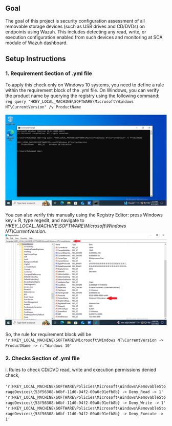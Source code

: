 ## Goal

The goal of this project is security configuration assessment of all removable storage devices (such as USB drives and CD/DVDs) on endpoints using Wazuh. This includes detecting any read, write, or execution configuration enabled from such devices and monitoring at SCA module of Wazuh dashboard.

## Setup Instructions 
### 1. Requirement Section of .yml file
To apply this check only on Windows 10 systems, you need to define a rule within the requirement block of the .yml file. On Windows, you can verify the product name by querying the registry using the following command:<br>
`reg query "HKEY_LOCAL_MACHINE\SOFTWARE\Microsoft\Windows NT\CurrentVersion" /v ProductName`<br><br>
![reg query for targeted OS](CD-DVD-and-removable-storage-access-check-screenshots/2.png) <br><br>
You can also verify this manually using the Registry Editor: press Windows key + R, type regedit, and navigate to
*HKEY_LOCAL_MACHINE\SOFTWARE\Microsoft\Windows NT\CurrentVersion*.<br>
![regedit to check targeted OS](CD-DVD-and-removable-storage-access-check-screenshots/1.png) <br><br>
So, the rule for requirement block will be `'r:HKEY_LOCAL_MACHINE\SOFTWARE\Microsoft\Windows NT\CurrentVersion -> ProductName -> r:^Windows 10'`
### 2. Checks Section of .yml file
i. Rules to check CD/DVD read, write and execution permissions denied check,<br><br>
`'r:HKEY_LOCAL_MACHINE\SOFTWARE\Policies\Microsoft\Windows\RemovableStorageDevices\{53f56308-b6bf-11d0-94f2-00a0c91efb8b} -> Deny_Read -> 1'`<br>
`'r:HKEY_LOCAL_MACHINE\SOFTWARE\Policies\Microsoft\Windows\RemovableStorageDevices\{53f56308-b6bf-11d0-94f2-00a0c91efb8b} -> Deny_Write -> 1'`<br>
`'r:HKEY_LOCAL_MACHINE\SOFTWARE\Policies\Microsoft\Windows\RemovableStorageDevices\{53f56308-b6bf-11d0-94f2-00a0c91efb8b} -> Deny_Execute -> 1'`<br>


